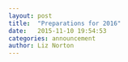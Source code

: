 ```yaml
---
layout: post
title:  "Preparations for 2016"
date:   2015-11-10 19:54:53
categories: announcement
author: Liz Norton
---
```

